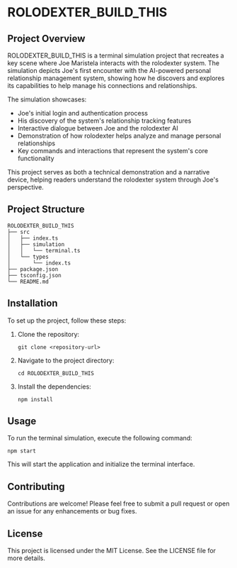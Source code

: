 # ROLODEXTER_BUILD_THIS

## Project Overview
ROLODEXTER_BUILD_THIS is a terminal simulation project that recreates a key scene where Joe Maristela interacts with the rolodexter system. The simulation depicts Joe's first encounter with the AI-powered personal relationship management system, showing how he discovers and explores its capabilities to help manage his connections and relationships.

The simulation showcases:
- Joe's initial login and authentication process
- His discovery of the system's relationship tracking features
- Interactive dialogue between Joe and the rolodexter AI
- Demonstration of how rolodexter helps analyze and manage personal relationships
- Key commands and interactions that represent the system's core functionality

This project serves as both a technical demonstration and a narrative device, helping readers understand the rolodexter system through Joe's perspective.

## Project Structure
```
ROLODEXTER_BUILD_THIS
├── src
│   ├── index.ts
│   ├── simulation
│   │   └── terminal.ts
│   └── types
│       └── index.ts
├── package.json
├── tsconfig.json
└── README.md
```

## Installation
To set up the project, follow these steps:

1. Clone the repository:
   ```
   git clone <repository-url>
   ```

2. Navigate to the project directory:
   ```
   cd ROLODEXTER_BUILD_THIS
   ```

3. Install the dependencies:
   ```
   npm install
   ```

## Usage
To run the terminal simulation, execute the following command:
```
npm start
```

This will start the application and initialize the terminal interface.

## Contributing
Contributions are welcome! Please feel free to submit a pull request or open an issue for any enhancements or bug fixes.

## License
This project is licensed under the MIT License. See the LICENSE file for more details.